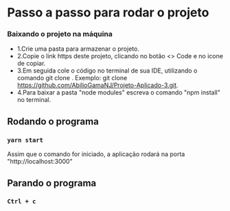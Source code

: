 # Passo a passo para rodar o projeto


### Baixando o projeto na máquina

- 1.Crie uma pasta para armazenar o projeto.&nbsp;
- 2.Copie o link https deste projeto, clicando no botão <> Code e no icone de copiar.&nbsp;
- 3.Em seguida cole o código no terminal de sua IDE, utilizando o comando git clone <link copiado>. Exemplo: git clone https://github.com/AbilioGamaNJ/Projeto-Aplicado-3.git.&nbsp;
- 4.Para baixar a pasta "node modules" escreva o comando "npm install" no terminal.&nbsp;

## Rodando o programa

### `yarn start`

Assim que o comando for iniciado, a aplicação rodará na porta "http://localhost:3000"

## Parando o programa

### `Ctrl + c`

